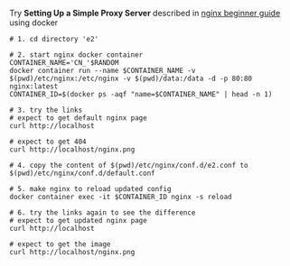Try **Setting Up a Simple Proxy Server** described in [nginx beginner guide](https://nginx.org/en/docs/beginners_guide.html) using docker

```
# 1. cd directory 'e2'

# 2. start nginx docker container
CONTAINER_NAME='CN_'$RANDOM
docker container run --name $CONTAINER_NAME -v $(pwd)/etc/nginx:/etc/nginx -v $(pwd)/data:/data -d -p 80:80 nginx:latest
CONTAINER_ID=$(docker ps -aqf "name=$CONTAINER_NAME" | head -n 1)

# 3. try the links
# expect to get default nginx page
curl http://localhost

# expect to get 404
curl http://localhost/nginx.png

# 4. copy the content of $(pwd)/etc/nginx/conf.d/e2.conf to $(pwd)/etc/nginx/conf.d/default.conf

# 5. make nginx to reload updated config
docker container exec -it $CONTAINER_ID nginx -s reload

# 6. try the links again to see the difference
# expect to get updated nginx page
curl http://localhost

# expect to get the image
curl http://localhost/nginx.png

```